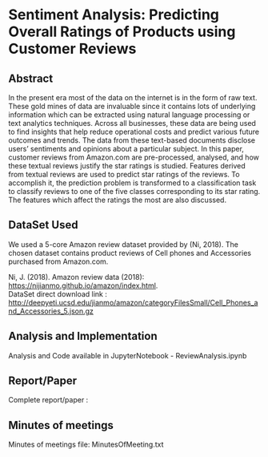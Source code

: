 # Sentiment Analysis: Predicting Overall Ratings of Products using Customer Reviews

## Abstract
In the present era most of the data on the internet is in the form of raw text. These gold mines
of data are invaluable since it contains lots of underlying information which can be extracted using
natural language processing or text analytics techniques. Across all businesses, these data are being
used to find insights that help reduce operational costs and predict various future outcomes and
trends. The data from these text-based documents disclose users’ sentiments and opinions about a
particular subject. In this paper, customer reviews from Amazon.com are pre-processed, analysed,
and how these textual reviews justify the star ratings is studied. Features derived from textual reviews
are used to predict star ratings of the reviews. To accomplish it, the prediction problem is transformed
to a classification task to classify reviews to one of the five classes corresponding to its star rating.
The features which affect the ratings the most are also discussed.

## DataSet Used
We used a 5-core Amazon review dataset provided by (Ni, 2018). The chosen dataset contains product
reviews of Cell phones and Accessories purchased from Amazon.com.

Ni, J. (2018). Amazon review data (2018): https://nijianmo.github.io/amazon/index.html. <br/>
DataSet direct download link :  http://deepyeti.ucsd.edu/jianmo/amazon/categoryFilesSmall/Cell_Phones_and_Accessories_5.json.gz


## Analysis and Implementation
Analysis and Code available in JupyterNotebook - ReviewAnalysis.ipynb

## Report/Paper
Complete report/paper : 

## Minutes of meetings
Minutes of meetings file: MinutesOfMeeting.txt
